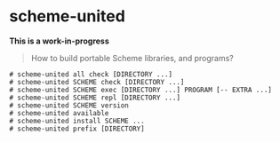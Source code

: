 # scheme-united

**This is a work-in-progress**

> How to build portable Scheme libraries, and programs?

```
# scheme-united all check [DIRECTORY ...]
# scheme-united SCHEME check [DIRECTORY ...]
# scheme-united SCHEME exec [DIRECTORY ...] PROGRAM [-- EXTRA ...]
# scheme-united SCHEME repl [DIRECTORY ...]
# scheme-united SCHEME version
# scheme-united available
# scheme-united install SCHEME ...
# scheme-united prefix [DIRECTORY]
```
